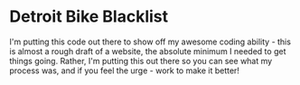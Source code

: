 # Detroit Bike Blacklist

I'm putting this code out there to show off my awesome coding ability - this is almost a rough draft of a website, the absolute minimum I needed to get things going. Rather, I'm putting this out there so you can see what my process was, and if you feel the urge - work to make it better!